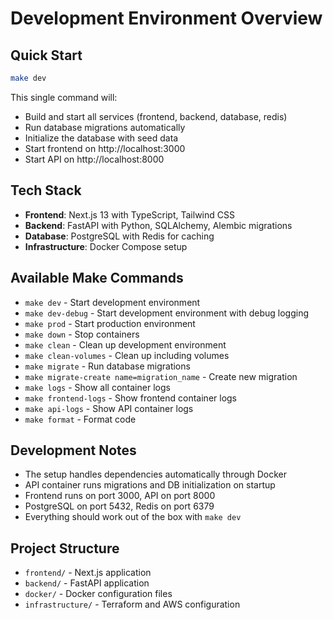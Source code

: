 # Development Environment Overview

## Quick Start
```bash
make dev
```

This single command will:
- Build and start all services (frontend, backend, database, redis)
- Run database migrations automatically 
- Initialize the database with seed data
- Start frontend on http://localhost:3000
- Start API on http://localhost:8000

## Tech Stack
- **Frontend**: Next.js 13 with TypeScript, Tailwind CSS
- **Backend**: FastAPI with Python, SQLAlchemy, Alembic migrations
- **Database**: PostgreSQL with Redis for caching
- **Infrastructure**: Docker Compose setup

## Available Make Commands
- `make dev` - Start development environment
- `make dev-debug` - Start development environment with debug logging
- `make prod` - Start production environment
- `make down` - Stop containers
- `make clean` - Clean up development environment
- `make clean-volumes` - Clean up including volumes
- `make migrate` - Run database migrations
- `make migrate-create name=migration_name` - Create new migration
- `make logs` - Show all container logs
- `make frontend-logs` - Show frontend container logs
- `make api-logs` - Show API container logs
- `make format` - Format code

## Development Notes
- The setup handles dependencies automatically through Docker
- API container runs migrations and DB initialization on startup
- Frontend runs on port 3000, API on port 8000
- PostgreSQL on port 5432, Redis on port 6379
- Everything should work out of the box with `make dev`

## Project Structure
- `frontend/` - Next.js application
- `backend/` - FastAPI application
- `docker/` - Docker configuration files
- `infrastructure/` - Terraform and AWS configuration